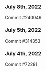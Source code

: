### July 8th, 2022

Commit #240049

### July 5th, 2022

Commit #314353


### July 4th, 2022

Commit #72281
